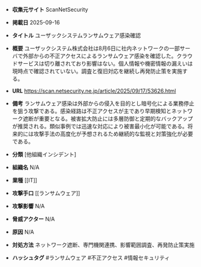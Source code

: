 - **収集元サイト**
ScanNetSecurity

- **掲載日**
2025-09-16

- **タイトル**
ユーザックシステムランサムウェア感染確認

- **概要**
ユーザックシステム株式会社は8月6日に社内ネットワークの一部サーバで外部からの不正アクセスによるランサムウェア感染を確認した。クラウドサービスは切り離されており影響はない。個人情報や機密情報の漏えいは現時点で確認されていない。調査と復旧対応を継続し再発防止策を実施する。

- **URL**
https://scan.netsecurity.ne.jp/article/2025/09/17/53626.html

- **備考**
ランサムウェア感染は外部からの侵入を目的とし暗号化による業務停止を狙う攻撃である。感染経路は不正アクセスが主であり早期検知とネットワーク遮断が重要となる。被害拡大防止には多層防御と定期的なバックアップが推奨される。類似事例では迅速な対応により被害最小化が可能である。将来的には攻撃手法の高度化が予想されるため継続的な監視と対策強化が必要である。

- **分類**
[他組織インシデント]

- **組織名**
N/A

- **業種**
[[IT]]

- **攻撃手口**
[[ランサムウェア]]

- **攻撃影響**
N/A

- **脅威アクター**
N/A

- **原因**
N/A

- **対処方法**
ネットワーク遮断、専門機関連携、影響範囲調査、再発防止策実施

- **ハッシュタグ**
#ランサムウェア #不正アクセス #情報セキュリティ
